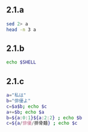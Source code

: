 ## 2.1.a
```bash
sed 2> a
head -n 3 a
```

## 2.1.b
```bash
echo $SHELL
```

## 2.1.c
```bash
a="私は"
b="俳優よ"
c=$a$b; echo $c
a+=$b; echo $a
b=${a:0:1}${a:2:2} ; echo $b
c=${a/俳優/排骨麺} ; echo $c
```